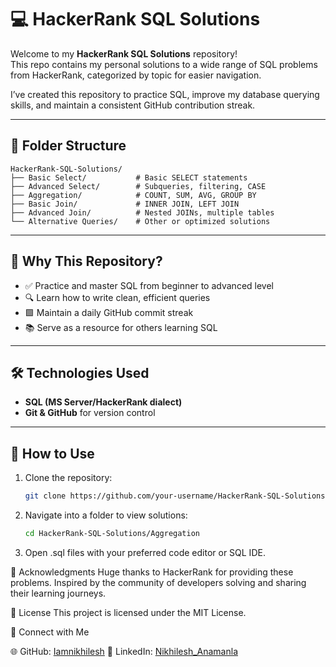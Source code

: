 # 💻 HackerRank SQL Solutions

Welcome to my **HackerRank SQL Solutions** repository!  
This repo contains my personal solutions to a wide range of SQL problems from HackerRank, categorized by topic for easier navigation.

I’ve created this repository to practice SQL, improve my database querying skills, and maintain a consistent GitHub contribution streak.

---

## 📂 Folder Structure

```
HackerRank-SQL-Solutions/
├── Basic Select/           # Basic SELECT statements
├── Advanced Select/        # Subqueries, filtering, CASE
├── Aggregation/            # COUNT, SUM, AVG, GROUP BY
├── Basic Join/             # INNER JOIN, LEFT JOIN
├── Advanced Join/          # Nested JOINs, multiple tables
└── Alternative Queries/    # Other or optimized solutions
```

---

## 🚀 Why This Repository?

- ✅ Practice and master SQL from beginner to advanced level
- 🔍 Learn how to write clean, efficient queries
- 🟩 Maintain a daily GitHub commit streak
- 📚 Serve as a resource for others learning SQL

---

## 🛠️ Technologies Used

- **SQL (MS Server/HackerRank dialect)**
- **Git & GitHub** for version control

---

## 📝 How to Use

1. Clone the repository:

   ```bash
   git clone https://github.com/your-username/HackerRank-SQL-Solutions.git
   
2. Navigate into a folder to view solutions:

   ```bash
   cd HackerRank-SQL-Solutions/Aggregation
   
3. Open .sql files with your preferred code editor or SQL IDE.

🙌 Acknowledgments
Huge thanks to HackerRank for providing these problems.
Inspired by the community of developers solving and sharing their learning journeys.

📄 License
This project is licensed under the MIT License.

🔗 Connect with Me

🌐 GitHub: [Iamnikhilesh](https://github.com/Iamnikhilesh)
💼 LinkedIn: [Nikhilesh_Anamanla](https://www.linkedin.com/in/nikhilesh-anamanla-33b779354/)
